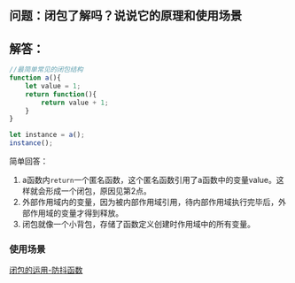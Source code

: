 ## 问题：闭包了解吗？说说它的原理和使用场景

## 解答：

```javascript
//最简单常见的闭包结构
function a(){
    let value = 1;
    return function(){
        return value + 1;
    }
}

let instance = a();
instance();
```

简单回答：
1. a函数内```return```一个匿名函数，这个匿名函数引用了a函数中的变量value。这样就会形成一个闭包，原因见第2点。
2. 外部作用域内的变量，因为被内部作用域引用，待内部作用域执行完毕后，外部作用域的变量才得到释放。
3. 闭包就像一个小背包，存储了函数定义创建时作用域中的所有变量。

### 使用场景
[闭包的运用-防抖函数](./debounce.html)